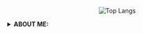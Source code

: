 <div align="center"> 
  

![Top Langs](https://github-readme-stats.vercel.app/api/top-langs/?username=NULLx2099&layout=compact&show_icons=true&theme=radical)

</div>

<details>
  <summary>
      <b>ABOUT ME: </b>
  </summary>
<pre>
   🛑 I'm 0x2099
   📟 Engineering student and Infosec Enthusiast
   🔄 Reverse Engineering
   🧨 Exploit & Malware Development
   🧨 Penetration Testing
</pre>
</details>
